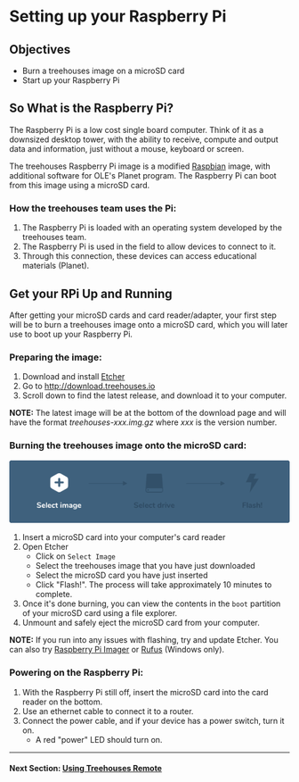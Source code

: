 # Setting up your Raspberry Pi

## Objectives

* Burn a treehouses image on a microSD card
* Start up your Raspberry Pi

## So What is the Raspberry Pi?
The Raspberry Pi is a low cost single board computer.  Think of it as a downsized desktop tower, with the ability to receive, compute and output data and information, just without a mouse, keyboard or screen.

The treehouses Raspberry Pi image is a modified [Raspbian](https://en.wikipedia.org/wiki/Raspbian) image, with additional software for OLE's Planet program.  The Raspberry Pi can boot from this image using a microSD card.

### How the treehouses team uses the Pi:  
1. The Raspberry Pi is loaded with an operating system developed by the treehouses team.
2. The Raspberry Pi is used in the field to allow devices to connect to it. 
3. Through this connection, these devices can access educational materials (Planet).

## Get your RPi Up and Running
After getting your microSD cards and card reader/adapter, your first step will be to burn a treehouses image onto a microSD card, which you will later use to boot up your Raspberry Pi.

### Preparing the image:
1. Download and install [Etcher](https://etcher.io)
1. Go to http://download.treehouses.io
1. Scroll down to find the latest release, and download it to your computer.

**NOTE:** The latest image will be at the bottom of the download page and will have the format _treehouses-xxx.img.gz_ where _xxx_ is the version number.

### Burning the treehouses image onto the microSD card:
![](images/etcher.gif)

1. Insert a microSD card into your computer's card reader
1. Open Etcher
    * Click on `Select Image`
    * Select the treehouses image that you have just downloaded
    * Select the microSD card you have just inserted 
    * Click "Flash!".  The process will take approximately 10 minutes to complete.
1. Once it's done burning, you can view the contents in the `boot` partition of your microSD card using a file explorer.
1. Unmount and safely eject the microSD card from your computer.

**NOTE:** If you run into any issues with flashing, try and update Etcher. You can also try [Raspberry Pi Imager](https://www.raspberrypi.org/downloads) or [Rufus](https://github.com/pbatard/rufus/releases) (Windows only).

### Powering on the Raspberry Pi:
1. With the Raspberry Pi still off, insert the microSD card into the card reader on the bottom. 
1. Use an ethernet cable to connect it to a router.
1. Connect the power cable, and if your device has a power switch, turn it on.
    * A red "power" LED should turn on.

---
#### Next Section: [Using Treehouses Remote](treehouses-remote.md)
